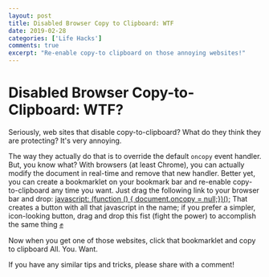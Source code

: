 ```yaml
---
layout: post
title: Disabled Browser Copy to Clipboard: WTF
date: 2019-02-28
categories: ['Life Hacks']
comments: true
excerpt: "Re-enable copy-to clipboard on those annoying websites!"
---
```


# Disabled Browser Copy-to-Clipboard: WTF?
Seriously, web sites that disable copy-to-clipboard?  What do they think they are protecting?  It's very annoying.
 
The way they actually do that is to override the default `oncopy` event handler. But, you know what?  With browsers (at least Chrome), 
you can actually modify the document in real-time and remove that new handler.  Better yet, you can create a 
bookmarklet on your bookmark bar and re-enable copy-to-clipboard any time you want.  Just drag the following 
link to your browser bar and drop: 
<a href="javascript: (function () { document.oncopy = null;})();">javascript: (function () { document.oncopy = null;})();</a>
That creates a button with all that javascript in the name; if you prefer a simpler, 
icon-looking button, drag and drop this fist (fight the power) to accomplish the same thing
<a href="javascript: (function () { document.oncopy = null;})();">&#x270a;</a>
 
Now when you get one of those websites, click that bookmarklet and copy to clipboard All. You. Want.
 
If you have any similar tips and tricks, please share with a comment!
